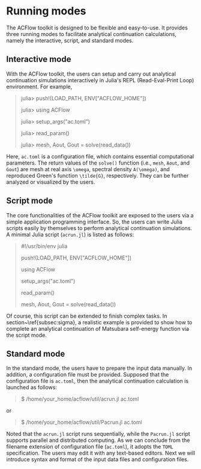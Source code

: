 # Running modes

The ACFlow toolkit is designed to be flexible and easy-to-use. It provides three running modes to facilitate analytical continuation calculations, namely the interactive, script, and standard modes.  

## Interactive mode

With the ACFlow toolkit, the users can setup and carry out analytical continuation simulations interactively in Julia's REPL (Read-Eval-Print Loop) environment. For example,

>    julia> push!(LOAD_PATH, ENV["ACFLOW_HOME"])
>
>    julia> using ACFlow
>
>    julia> setup_args("ac.toml")
>
>    julia> read_param()
>
>    julia> mesh, Aout, Gout = solve(read_data())

Here, `ac.toml` is a configuration file, which contains essential computational parameters. The return values of the `solve()` function (i.e., `mesh`, `Aout`, and `Gout`) are mesh at real axis ``\omega``, spectral density ``A(\omega)``, and reproduced Green's function ``\tilde{G}``, respectively. They can be further analyzed or visualized by the users.  

## Script mode

The core functionalities of the ACFlow toolkit are exposed to the users via a simple application programming interface. So, the users can write Julia scripts easily by themselves to perform analytical continuation simulations. A minimal Julia script (`acrun.jl`) is listed as follows:

>    #!/usr/bin/env julia
>
>    push!(LOAD_PATH, ENV["ACFLOW_HOME"])
>
>    using ACFlow
>
>    setup_args("ac.toml")
>
>    read_param()
>
>    mesh, Aout, Gout = solve(read_data())

Of course, this script can be extended to finish complex tasks. In section~\ref{subsec:sigma}, a realistic example is provided to show how to complete an analytical continuation of Matsubara self-energy function via the script mode.              

## Standard mode

In the standard mode, the users have to prepare the input data manually. In addition, a configuration file must be provided. Supposed that the configuration file is `ac.toml`, then the analytical continuation calculation is launched as follows:

> $ /home/your_home/acflow/util/acrun.jl ac.toml

or

> $ /home/your_home/acflow/util/Pacrun.jl ac.toml

Noted that the `acrun.jl` script runs sequentially, while the `Pacrun.jl` script supports parallel and distributed computing. As we can conclude from the filename extension of configuration file (`ac.toml`), it adopts the `TOML` specification. The users may edit it with any text-based editors. Next we will introduce syntax and format of the input data files and configuration files.